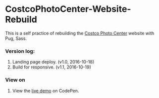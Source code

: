# CostcoPhotoCenter-Website-Rebuild

This is a self practice of rebuilding the [Costco Photo Center](https://www.costcophotocenter.com/Home) website with Pug, Sass.

### Version log:
1. Landing page deploy. (v1.0, 2016-10-18)
2. Build for responsive. (v1.1, 2016-10-19)

### View on

1. View the [live demo](http://codepen.io/jinnrw/pen/WGawEG) on CodePen.

